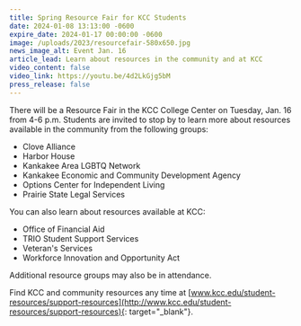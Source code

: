 ```yaml
---
title: Spring Resource Fair for KCC Students
date: 2024-01-08 13:13:00 -0600
expire_date: 2024-01-17 00:00:00 -0600
image: /uploads/2023/resourcefair-580x650.jpg
news_image_alt: Event Jan. 16
article_lead: Learn about resources in the community and at KCC
video_content: false
video_link: https://youtu.be/4d2LkGjg5bM
press_release: false
---
```

There will be a Resource Fair in the KCC College Center on Tuesday, Jan. 16 from 4-6 p.m. Students are invited to stop by to learn more about resources available in the community from the following groups:

* Clove Alliance
* Harbor House
* Kankakee Area LGBTQ Network
* Kankakee Economic and Community Development Agency
* Options Center for Independent Living
* Prairie State Legal Services

You can also learn about resources available at KCC:

* Office of Financial Aid
* TRIO Student Support Services
* Veteran's Services
* Workforce Innovation and Opportunity Act

Additional resource groups may also be in attendance.

Find KCC and community resources any time at&nbsp;[www.kcc.edu/student-resources/support-resources](http://www.kcc.edu/student-resources/support-resources){: target="_blank"}.